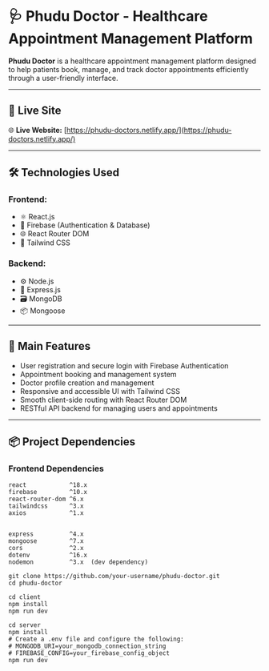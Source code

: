 # 🩺 Phudu Doctor - Healthcare Appointment Management Platform

**Phudu Doctor** is a healthcare appointment management platform designed to help patients book, manage, and track doctor appointments efficiently through a user-friendly interface.

---

## 🚀 Live Site

🌐 **Live Website:** [https://phudu-doctors.netlify.app/](https://phudu-doctors.netlify.app/)

---

## 🛠️ Technologies Used

### Frontend:
- ⚛️ React.js  
- 🔐 Firebase (Authentication & Database)  
- 🌐 React Router DOM  
- 🎨 Tailwind CSS  

### Backend:
- ⚙️ Node.js  
- 🚀 Express.js  
- 🗃 MongoDB  
- 📦 Mongoose  

---

## 🌟 Main Features

- User registration and secure login with Firebase Authentication  
- Appointment booking and management system  
- Doctor profile creation and management  
- Responsive and accessible UI with Tailwind CSS  
- Smooth client-side routing with React Router DOM  
- RESTful API backend for managing users and appointments  

---

## 📦 Project Dependencies

### Frontend Dependencies
```plaintext
react            ^18.x
firebase         ^10.x
react-router-dom ^6.x
tailwindcss      ^3.x
axios            ^1.x


express          ^4.x
mongoose         ^7.x
cors             ^2.x
dotenv           ^16.x
nodemon          ^3.x  (dev dependency)

git clone https://github.com/your-username/phudu-doctor.git
cd phudu-doctor

cd client
npm install
npm run dev

cd server
npm install
# Create a .env file and configure the following:
# MONGODB_URI=your_mongodb_connection_string
# FIREBASE_CONFIG=your_firebase_config_object
npm run dev
